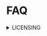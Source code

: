 # FAQ

<details>
<summary>
LICENSING
</summary>
<details>
<summary>
<em><strong> Can I continue to use icons in current and future commercial projects after my subscription is canceled</strong><em>
</summary>
<p>
The answer is very simple!
</p>
</details
<summary>
SEARCHING
</summary>
<details>
<summary>
<em><strong>How can I search an Icon? </strong><em>
</summary>
<p>
Enter a query and press search!
</p>
</details
</details>
  
